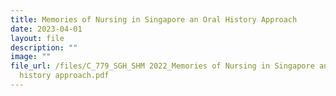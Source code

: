 ```yaml
---
title: Memories of Nursing in Singapore an Oral History Approach
date: 2023-04-01
layout: file
description: ""
image: ""
file_url: /files/C_779_SGH_SHM 2022_Memories of Nursing in Singapore an oral
  history approach.pdf
---
```

